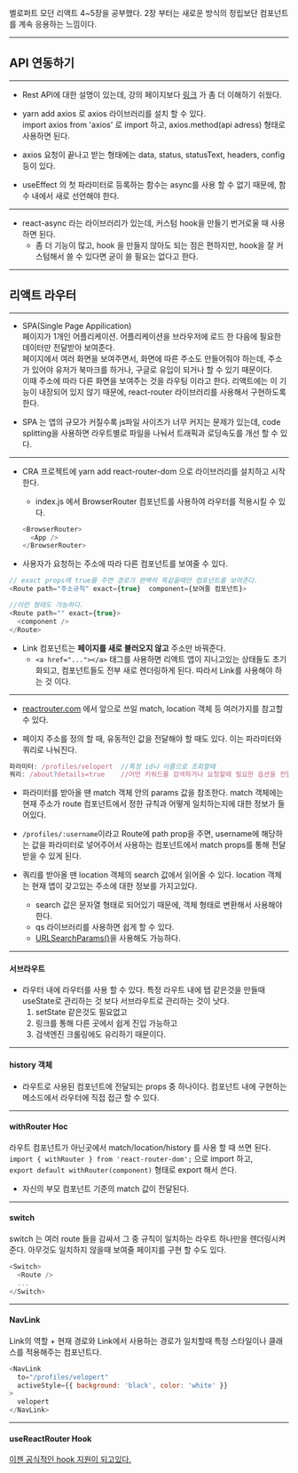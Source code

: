 벨로퍼트 모던 리액트 4~5장을 공부했다. 2장 부터는 새로운 방식의 정립보단 컴포넌트를 계속 응용하는 느낌이다.

---
## API 연동하기
---

- Rest API에 대한 설명이 있는데, 강의 페이지보다 [링크](https://velog.io/@taeha7b/api-restapi-restfulapi) 가 좀 더 이해하기 쉬웠다.

- yarn add axios 로 axios 라이브러리를 설치 할 수 있다. <br> import axios from 'axios' 로 import 하고, axios.method(api adress) 형태로 사용하면 된다.

- axios 요청이 끝나고 받는 형태에는 data, status, statusText, headers, config 등이 있다. 

- useEffect 의 첫 파라미터로 등록하는 함수는 async를 사용 할 수 없기 때문에, 함수 내에서 새로 선언해야 한다.

---
- react-async 라는 라이브러리가 있는데, 커스텀 hook을 만들기 번거로울 때 사용하면 된다.
  - 좀 더 기능이 많고, hook 을 만들지 않아도 되는 점은 편하지만, hook을 잘 커스텀해서 쓸 수 있다면 굳이 쓸 필요는 없다고 한다.

---
## 리액트 라우터
---
- SPA(Single Page Appilication)<br>페이지가 1개인 어플리케이션. 어플리케이션을 브라우저에 로드 한 다음에 필요한 데이터만 전달받아 보여준다.<br> 페이지에서 여러 화면을 보여주면서, 화면에 따른 주소도 만들어줘야 하는데, 주소가 있어야 유저가 북마크를 하거나, 구글로 유입이 되거나 할 수 있기 때문이다.<br>이때 주소에 따라 다른 화면을 보여주는 것을 라우팅 이라고 한다. 리액트에는 이 기능이 내장되어 있지 않기 때문에, react-router 라이브러리를 사용해서 구현하도록 한다.

- SPA 는 앱의 규모가 커질수록 js파일 사이즈가 너무 커지는 문제가 있는데, code splitting을 사용하면 라우트별로 파일을 나눠서 트래픽과 로딩속도를 개선 할 수 있다.

--- 

- CRA 프로젝트에 yarn add react-router-dom 으로 라이브러리를 설치하고 시작한다.
  - index.js 에서 BrowserRouter 컴포넌트를 사용하여 라우터를 적용시킬 수 있다.
  ```js
  <BrowserRouter>
    <App />
  </BrowserRouter>
  ```

- 사용자가 요청하는 주소에 따라 다른 컴포넌트를 보여줄 수 있다.
```js
// exact props에 true를 주면 경로가 완벽히 똑같을때만 컴포넌트를 보여준다.
<Route path="주소규칙" exact={true}  component={보여줄 컴포넌트}>

//이런 형태도 가능하다.
<Route path="" exact={true}>
  <component />
</Route>
```


- Link 컴포넌트는 <b>페이지를 새로 불러오지 않고</b> 주소만 바꿔준다.
  - ```<a href="..."></a>``` 태그를 사용하면 리액트 앱이 지니고있는 상태들도 초기화되고, 컴포넌트들도 전부 새로 렌더링하게 된다. 따라서 Link를 사용해야 하는 것 이다.

---
- [reactrouter.com](https://reactrouter.com/web/api/) 에서 앞으로 쓰일 match, location 객체 등 여러가지를 참고할 수 있다.


- 페이지 주소를 정의 할 때, 유동적인 값을 전달해야 할 때도 있다. 이는 파라미터와 쿼리로 나눠진다.

```js
파라미터: /profiles/velopert  //특정 id나 이름으로 조회할때
쿼리: /about?details=true    //어떤 키워드를 검색하거나 요청할때 필요한 옵션을 전달 할 때
```

- 파라미터를 받아올 땐 match 객체 안의 params 값을 참조한다. match 객체에는 현재 주소가 route 컴포넌트에서 정한 규칙과 어떻게 일치하는지에 대한 정보가 들어있다.

- ```/profiles/:username```이라고 Route에 path prop을 주면, username에 해당하는 값을 파라미터로 넣어주어서 사용하는 컴포넌트에서 match props를 통해 전달받을 수 있게 된다.

- 쿼리를 받아올 땐 location 객체의 search 값에서 읽어올 수 있다. location 객체는 현재 앱이 갖고있는 주소에 대한 정보를 가지고있다.
  - search 값은 문자열 형태로 되어있기 때문에, 객체 형태로 변환해서 사용해야 한다.
  - qs 라이브러리를 사용하면 쉽게 할 수 있다.
  - [URLSearchParams()](https://developer.mozilla.org/ko/docs/Web/API/URLSearchParams/URLSearchParams)을 사용해도 가능하다.

---
#### 서브라우트
- 라우터 내에 라우터를 사용 할 수 있다. 특정 라우트 내에 탭 같은것을 만들때 useState로 관리하는 것 보다 서브라우트로 관리하는 것이 낫다.
  1. setState 같은것도 필요없고
  2. 링크를 통해 다른 곳에서 쉽게 진입 가능하고
  3. 검색엔진 크롤링에도 유리하기 때문이다.

---

#### history 객체

- 라우트로 사용된 컴포넌트에 전달되는 props 중 하나이다. 컴포넌트 내에 구현하는 메소드에서 라우터에 직접 접근 할 수 있다.

---

#### withRouter Hoc

라우트 컴포넌트가 아닌곳에서 match/location/history 를 사용 할 때 쓰면 된다.<br>
```import { withRouter } from 'react-router-dom';``` 으로 import 하고,<br>
```export default withRouter(component)``` 형태로 export 해서 쓴다. 

- 자신의 부모 컴포넌트 기준의 match 값이 전달된다.

---
#### switch

switch 는 여러 route 들을 감싸서 그 중 규칙이 일치하는 라우트 하나만을 렌더링시켜준다. 아무것도 일치하지 않을때 보여줄 페이지를 구현 할 수도 있다.

```js
<Switch>
  <Route />
  ...
</Switch>
```

---
#### NavLink

Link의 역할 + 현재 경로와 Link에서 사용하는 경로가 일치할때 특정 스타일이나 클래스를 적용해주는 컴포넌트다.

```js
<NavLink
  to="/profiles/velopert"
  activeStyle={{ background: 'black', color: 'white' }}
>
  velopert
</NavLink>
```

---
#### useReactRouter Hook

[이젠 공식적인 hook 지원이 되고있다.](https://reactrouter.com/web/api/Hooks)